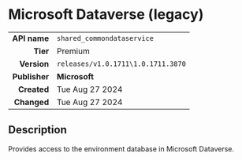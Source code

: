 # Microsoft Dataverse (legacy)
| | |
|-:|-|
|**API name**|`shared_commondataservice`|
|**Tier**|Premium|
|**Version**|`releases/v1.0.1711\1.0.1711.3870`|
|**Publisher**|**Microsoft**|
|**Created**|Tue Aug 27 2024|
|**Changed**|Tue Aug 27 2024|

## Description
Provides access to the environment database in Microsoft Dataverse.
